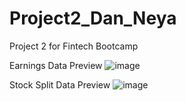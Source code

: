 # Project2_Dan_Neya
Project 2 for Fintech Bootcamp

Earnings Data Preview
![image](https://user-images.githubusercontent.com/30644041/234162734-69535262-d475-4a4e-b27e-0c644e058b1b.png)

Stock Split Data Preview
![image](https://user-images.githubusercontent.com/30644041/234162991-2c38398c-af1a-4eae-9eab-0eb35813c713.png)

